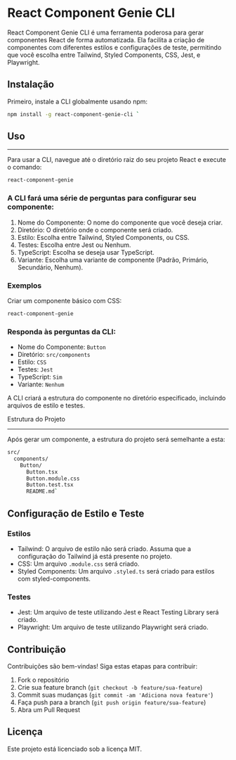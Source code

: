 # React Component Genie CLI

React Component Genie CLI é uma ferramenta poderosa para gerar componentes React de forma automatizada. Ela facilita a criação de componentes com diferentes estilos e configurações de teste, permitindo que você escolha entre Tailwind, Styled Components, CSS, Jest, e Playwright.

## Instalação

Primeiro, instale a CLI globalmente usando npm:

```sh
npm install -g react-component-genie-cli `
```

## Uso
---

Para usar a CLI, navegue até o diretório raiz do seu projeto React e execute o comando:


```sh
react-component-genie
```
### A CLI fará uma série de perguntas para configurar seu componente:

1.  Nome do Componente: O nome do componente que você deseja criar.
2.  Diretório: O diretório onde o componente será criado.
3.  Estilo: Escolha entre Tailwind, Styled Components, ou CSS.
4.  Testes: Escolha entre Jest ou Nenhum.
5.  TypeScript: Escolha se deseja usar TypeScript.
6.  Variante: Escolha uma variante de componente (Padrão, Primário, Secundário, Nenhum).

### Exemplos

Criar um componente básico com CSS:

```sh
react-component-genie
```

### Responda às perguntas da CLI:

-   Nome do Componente: `Button`
-   Diretório: `src/components`
-   Estilo: `CSS`
-   Testes: `Jest`
-   TypeScript: `Sim`
-   Variante: `Nenhum`

A CLI criará a estrutura do componente no diretório especificado, incluindo arquivos de estilo e testes.

Estrutura do Projeto

--------------------

Após gerar um componente, a estrutura do projeto será semelhante a esta:


```sh
src/
  components/
    Button/
      Button.tsx
      Button.module.css
      Button.test.tsx
      README.md`

```

Configuração de Estilo e Teste
------------------------------

### Estilos

-   Tailwind: O arquivo de estilo não será criado. Assuma que a configuração do Tailwind já está presente no projeto.
-   CSS: Um arquivo `.module.css` será criado.
-   Styled Components: Um arquivo `.styled.ts` será criado para estilos com styled-components.

### Testes

-   Jest: Um arquivo de teste utilizando Jest e React Testing Library será criado.
-   Playwright: Um arquivo de teste utilizando Playwright será criado.

Contribuição
------------

Contribuições são bem-vindas! Siga estas etapas para contribuir:

1.  Fork o repositório
2.  Crie sua feature branch (`git checkout -b feature/sua-feature`)
3.  Commit suas mudanças (`git commit -am 'Adiciona nova feature'`)
4.  Faça push para a branch (`git push origin feature/sua-feature`)
5.  Abra um Pull Request

Licença
-------

Este projeto está licenciado sob a licença MIT.